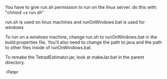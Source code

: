 You have to give run.sh permission to run on the linux server.  do this with:
	"chmod +x run.sh"

run.sh is used on linux machines and runOnWindows.bat is used for windows

To run on a windows machine, change run.sh to runOnWindows.bat in the 
	build.properties file.  You'll also need to change the path to java
	and the path to other files inside of runOnWindows.bat.
	
To remake the TetradEstimator.jar, look at makeJar.bat in the parent directory.

-Peter